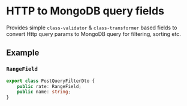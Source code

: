 # HTTP to MongoDB query fields

Provides simple `class-validator` & `class-transformer` based fields to convert Http query params to MongoDB query 
for filtering, sorting etc.

## Example
### `RangeField`

```typescript
export class PostQueryFilterDto {
    public rate: RangeField;
    public name: string;
}
```